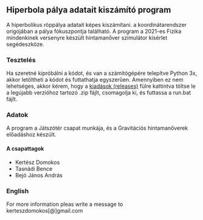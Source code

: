 ## Hiperbola pálya adatait kiszámító program
A hiperbolikus röppálya adatait képes kiszámítani. a koordinátarendszer origójában a pálya fókuszpontja található. A program a 2021-es Fizika mindenkinek versenyre készült hintamanőver szimulátor kísérlet segédeszköze.
### Tesztelés
Ha szeretné kipróbálni a kódot, és van a számítógépére telepítve Python 3x, akkor letöltheti a kódot és futtathatja egyszerűen. Amennyiben ez nem lehetséges, akkor kérem, hogy a  [kiadások (releases)](https://github.com/KerteszDomokos/HyperbolicTrajectoryCalculator/releases) fülre kattintva töltse le a legújabb verzióhoz tartozó .zip fájlt, csomagolja ki, és futtassa a run.bat fájlt.
### Adatok
A program a Játszótér csapat munkája, és a Gravitációs hintamanőverek előadáshoz készült.
#### A csapattagok
* Kertész Domokos
* Tasnádi Bence
* Bejó János András

### English
For more information pleas write a message to kerteszdomokos[@]gmail.com